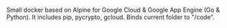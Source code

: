 Small docker based on Alpine for Google Cloud & Google App Engine (Go & Python).
It includes pip, pycrypto, gcloud. Binds current folder to "/code".
